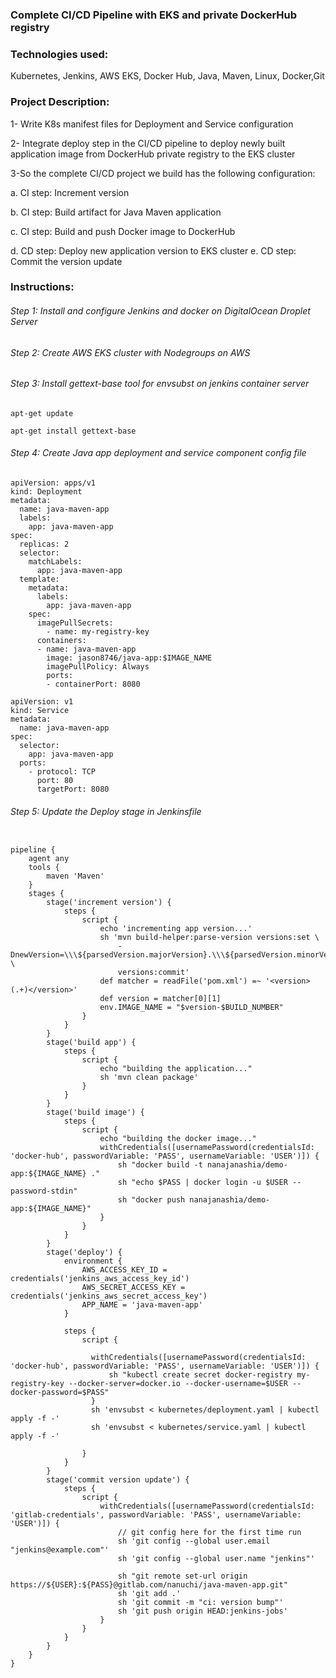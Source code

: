 ### Complete CI/CD Pipeline with EKS and private DockerHub registry

### Technologies used:

Kubernetes, Jenkins, AWS EKS, Docker Hub, Java, Maven, Linux, Docker,Git

### Project Description:

1- Write K8s manifest files for Deployment and Service configuration

2- Integrate deploy step in the CI/CD pipeline to deploy newly built application image from DockerHub private registry to the EKS cluster

3-So the complete CI/CD project we build has the following configuration:

   a. CI step: Increment version
   
   b. CI step: Build artifact for Java Maven application
   
   c. CI step: Build and push Docker image to DockerHub
   
   d. CD step: Deploy new application version to EKS cluster e. CD step: Commit the version update

### Instructions:

###### Step 1: Install and configure Jenkins and docker on DigitalOcean Droplet Server

###### Step 2: Create AWS EKS cluster with Nodegroups on AWS

###### Step 3: Install gettext-base tool for envsubst on jenkins container server

```
apt-get update
```

```
apt-get install gettext-base
```

###### Step 4: Create Java app deployment and service component config file

```
apiVersion: apps/v1
kind: Deployment
metadata:
  name: java-maven-app
  labels:
    app: java-maven-app
spec:
  replicas: 2
  selector:
    matchLabels:
      app: java-maven-app
  template:
    metadata:
      labels:
        app: java-maven-app
    spec:
      imagePullSecrets:
        - name: my-registry-key
      containers:
      - name: java-maven-app
        image: jason8746/java-app:$IMAGE_NAME
        imagePullPolicy: Always
        ports:
        - containerPort: 8080
```

```
apiVersion: v1
kind: Service
metadata:
  name: java-maven-app
spec:
  selector:
    app: java-maven-app
  ports:
    - protocol: TCP
      port: 80
      targetPort: 8080
```

###### Step 5: Update the Deploy stage in Jenkinsfile

```

pipeline {
    agent any
    tools {
        maven 'Maven'
    }
    stages {
        stage('increment version') {
            steps {
                script {
                    echo 'incrementing app version...'
                    sh 'mvn build-helper:parse-version versions:set \
                        -DnewVersion=\\\${parsedVersion.majorVersion}.\\\${parsedVersion.minorVersion}.\\\${parsedVersion.nextIncrementalVersion} \
                        versions:commit'
                    def matcher = readFile('pom.xml') =~ '<version>(.+)</version>'
                    def version = matcher[0][1]
                    env.IMAGE_NAME = "$version-$BUILD_NUMBER"
                }
            }
        }
        stage('build app') {
            steps {
                script {
                    echo "building the application..."
                    sh 'mvn clean package'
                }
            }
        }
        stage('build image') {
            steps {
                script {
                    echo "building the docker image..."
                    withCredentials([usernamePassword(credentialsId: 'docker-hub', passwordVariable: 'PASS', usernameVariable: 'USER')]) {
                        sh "docker build -t nanajanashia/demo-app:${IMAGE_NAME} ."
                        sh "echo $PASS | docker login -u $USER --password-stdin"
                        sh "docker push nanajanashia/demo-app:${IMAGE_NAME}"
                    }
                }
            }
        }
        stage('deploy') {
            environment {
                AWS_ACCESS_KEY_ID = credentials('jenkins_aws_access_key_id')
                AWS_SECRET_ACCESS_KEY = credentials('jenkins_aws_secret_access_key')
                APP_NAME = 'java-maven-app'
            }

            steps {
                script {

                  withCredentials([usernamePassword(credentialsId: 'docker-hub', passwordVariable: 'PASS', usernameVariable: 'USER')]) {
                      sh "kubectl create secret docker-registry my-registry-key --docker-server=docker.io --docker-username=$USER --docker-password=$PASS"
                  }
                  sh 'envsubst < kubernetes/deployment.yaml | kubectl apply -f -'
                  sh 'envsubst < kubernetes/service.yaml | kubectl apply -f -'

                }
            }
        }
        stage('commit version update') {
            steps {
                script {
                    withCredentials([usernamePassword(credentialsId: 'gitlab-credentials', passwordVariable: 'PASS', usernameVariable: 'USER')]) {
                        // git config here for the first time run
                        sh 'git config --global user.email "jenkins@example.com"'
                        sh 'git config --global user.name "jenkins"'

                        sh "git remote set-url origin https://${USER}:${PASS}@gitlab.com/nanuchi/java-maven-app.git"
                        sh 'git add .'
                        sh 'git commit -m "ci: version bump"'
                        sh 'git push origin HEAD:jenkins-jobs'
                    }
                }
            }
        }
    }
}
```
